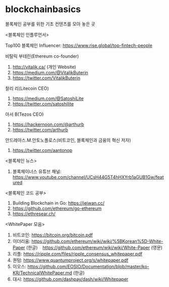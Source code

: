  # blockchainbasics
블록체인 공부를 위한 기초 컨텐츠를 모아 놓은 곳

<블록체인 인플루언서>
  
 Top100 블록체인 Influencer: https://www.rise.global/top-fintech-people

 
 비탈릭 부테린(Ethereum co-founder)
 
 1. http://vitalik.ca/ (개인 Website)
 2. https://medium.com/@VitalikButerin 
 3. https://twitter.com/VitalikButerin
    
 찰리 리(Litecoin CEO)
 
 1. https://medium.com/@SatoshiLite 
 2. https://twitter.com/satoshilite
  
 아서 B(Tezos CEO)
 
 1. https://hackernoon.com/@arthurb
 2. https://twitter.com/arthurb
 
 안드레아스.M.안토노폴로스(비트코인, 블록체인과 금융의 혁신 저자)
 1. https://twitter.com/aantonop
 
 
<블록체인 뉴스>
 1. 블록체이너스 유튜브 채널: https://www.youtube.com/channel/UCsH44G5T4hHXYrb1aGUB1Gw/featured


<블록체인 코드 공부>
 1. Building Blockchain in Go: https://jeiwan.cc/
 2. https://github.com/ethereum/go-ethereum
 3. https://ethresear.ch/

<WhitePaper 모음>

 1. 비트코인: https://bitcoin.org/bitcoin.pdf
 2. 이더리움: https://github.com/ethereum/wiki/wiki/%5BKorean%5D-White-Paper (한글)
             https://github.com/ethereum/wiki/wiki/White-Paper (영문)
 3. 리플: https://ripple.com/files/ripple_consensus_whitepaper.pdf 
 4. 퀀텀: https://www.quantumproject.org/s/whitepaper.pdf 
 5. 이오스: https://github.com/EOSIO/Documentation/blob/master/ko-KR/TechnicalWhitePaper.md (한글)
 6. 대시: https://github.com/dashpay/dash/wiki/Whitepaper 




 
